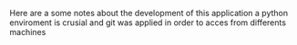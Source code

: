 Here are a some notes about the development of this application 
a python enviroment is crusial 
and git was applied in order to acces from differents machines